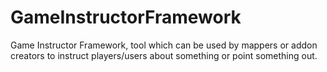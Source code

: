 # GameInstructorFramework
Game Instructor Framework, tool which can be used by mappers or addon creators to instruct players/users about something or point something out.
